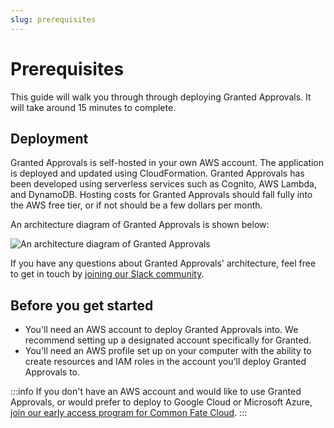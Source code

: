 ```yaml
---
slug: prerequisites
---
```


# Prerequisites

This guide will walk you through through deploying Granted Approvals. It will take around 15 minutes to complete.

## Deployment

Granted Approvals is self-hosted in your own AWS account. The application is deployed and updated using CloudFormation. Granted Approvals has been developed using serverless services such as Cognito, AWS Lambda, and DynamoDB. Hosting costs for Granted Approvals should fall fully into the AWS free tier, or if not should be a few dollars per month.

An architecture diagram of Granted Approvals is shown below:

![An architecture diagram of Granted Approvals](/img/approvals-getting-started/architecture.png)

If you have any questions about Granted Approvals' architecture, feel free to get in touch by [joining our Slack community](https://join.slack.com/t/commonfatecommunity/shared_invite/zt-q4m96ypu-_gYlRWD3k5rIsaSsqP7QMg).

## Before you get started

- You'll need an AWS account to deploy Granted Approvals into. We recommend setting up a designated account specifically for Granted.
- You'll need an AWS profile set up on your computer with the ability to create resources and IAM roles in the account you'll deploy Granted Approvals to.

:::info
If you don't have an AWS account and would like to use Granted Approvals, or would prefer to deploy to Google Cloud or Microsoft Azure, [join our early access program for Common Fate Cloud](https://granted.dev/cfcloud?ref=docs-approvals-prereq).
:::
